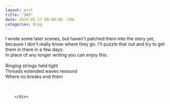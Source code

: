 ```yaml
---
layout: post
title: "343"
date: 2019-05-27 00:00:00 -700
categories: Blog
---
```


<div class="blog-content">
				<div class="paragraph">I wrote some later scenes, but haven't patched them into the story yet, because I don't really know where they go. I'll puzzle that out and try to get them in there in a few days.&nbsp;<br>In place of any longer writing you can enjoy this.<br><br><span><span>Ringing strings held tight</span></span><br><span></span><span><span>Threads extended waves resound </span></span><br><span></span><span><span>Where no breaks end them</span></span><br><span></span><br><br></div>

		</div>
        